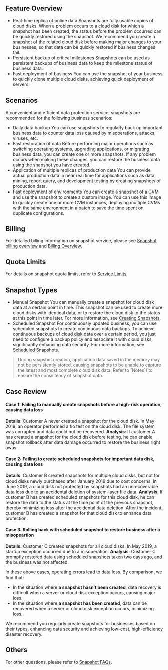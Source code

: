 ## Feature Overview
- Real-time replica of online data
Snapshots are fully usable copies of cloud disks. When a problem occurs to a cloud disk for which a snapshot has been created, the status before the problem occurred can be quickly restored using the snapshot. We recommend you create a snapshot of the related cloud disk before making major changes to your businesses, so that data can be quickly restored if business changes fail.
- Persistent backup of critical milestones
Snapshots can be used as persistent backups of business data to keep the milestone status of business data.
- Fast deployment of business
You can use the snapshot of your business to quickly clone multiple cloud disks, achieving quick deployment of servers.

## Scenarios
A convenient and efficient data protection service, snapshots are recommended for the following business scenarios:
- Daily data backup
You can use snapshots to regularly back up important business data to counter data loss caused by misoperations, attacks, viruses, etc.
- Fast restoration of data
Before performing major operations such as switching operating systems, upgrading applications, or migrating business data, you can create one or more snapshots. If any problem occurs when making these changes, you can restore the business data using the snapshot you have created.
- Application of multiple replicas of production data
You can provide actual production data in near real time for applications such as data mining, report query, and development testing by creating snapshots of production data.
- Fast deployment of environments
You can create a snapshot of a CVM and use the snapshot to create a custom image. You can use this image to quickly create one or more CVM instances, deploying multiple CVMs with the same environment in a batch to save the time spent on duplicate configurations.

## Billing
For detailed billing information on snapshot service, please see [Snapshot billing overview](https://intl.cloud.tencent.com/document/product/362/32415) and [Billing Overview](https://intl.cloud.tencent.com/document/product/362/2413).

## Quota Limits
For details on snapshot quota limits, refer to [Service Limits](https://intl.cloud.tencent.com/document/product/362/5145).

## Snapshot Types
- Manual Snapshot
You can manually create a snapshot for cloud disk data at a certain point in time. This snapshot can be used to create more cloud disks with identical data, or to restore the cloud disk to the status at this point in time later. For more information, see [Creating Snapshots](https://intl.cloud.tencent.com/document/product/362/5755).
- Scheduled Snapshot
For continuously updated business, you can use scheduled snapshots to create continuous data backups. To achieve continuous backups of cloud disk data over a certain period, you just need to configure a backup policy and associate it with cloud disks, significantly enhancing data security. For more information, see [Scheduled Snapshots](https://intl.cloud.tencent.com/document/product/362/31622).

> During snapshot creation, application data saved in the memory may not be persistently stored, causing snapshots to be unable to capture the latest and most complete cloud disk data. Refer to [Notes]) to ensure the consistency of snapshot data.


## Case Review
#### Case 1: Failing to manually create snapshots before a high-risk operation, causing data loss
**Details**: Customer A never created a snapshot for the cloud disk. In May 2019, an operator performed a fio test on the cloud disk. The file system was corrupted and data could not be recovered.
**Analysis**: If customer A has created a snapshot for the cloud disk before testing, he can enable snapshot rollback after data damage occurred to restore the business right away.

#### Case 2: Failing to create scheduled snapshots for important data disk, causing data loss
**Details**: Customer B created snapshots for multiple cloud disks, but not for cloud disks newly purchased after January 2019 due to cost concerns. In June 2019, a cloud disk not protected by snapshots had an unrecoverable data loss due to an accidental deletion of system-layer file data.
**Analysis**: If customer B has created scheduled snapshots for this cloud disk, he can restore the data to the status at the time point of the previous snapshot, thereby minimizing loss after the accidental data deletion. After the incident, customer B has created a snapshot for that cloud disk to enhance data protection.

#### Case 3: Rolling back with scheduled snapshot to restore business after a misopeartion
**Details:** Customer C created snapshots for all cloud disks. In May 2019, a startup exception occurred due to a misoperation.
**Analysis**: Customer C promptly restored data using scheduled snapshots taken two days ago, and the business was not affected.


In these above cases, operating errors lead to data loss. By comparison, we find that:
- In the situation where **a snapshot hasn’t been created**, data recovery is difficult when a server or cloud disk exception occurs, causing major loss.
- In the situation where **a snapshot has been created**, data can be recovered when a server or cloud disk exception occurs, minimizing loss.

We recommend you regularly create snapshots for businesses based on their types, enhancing data security and achieving low-cost, high-efficiency disaster recovery.

## Others
For other questions, please refer to [Snapshot FAQs](https://intl.cloud.tencent.com/document/product/362/17820).







